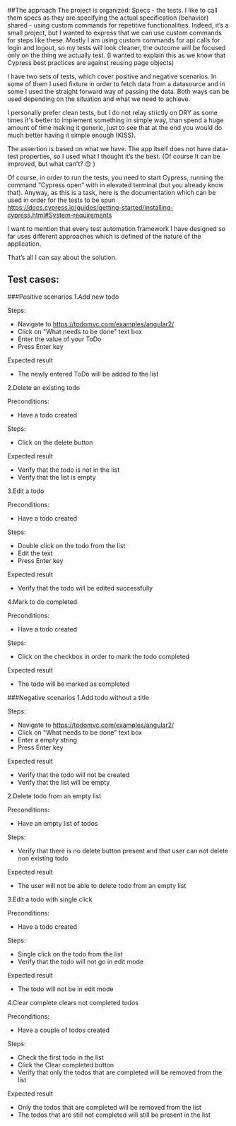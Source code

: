 ##The approach
The project is organized:
Specs - the tests. I like to call them specs as they are specifying the actual specification (behavior)
shared - using custom commands for repetitive functionalities. Indeed, it’s a small project, but I wanted to express that we can use custom commands for steps like these.
Mostly I am using custom commands for api calls for login and logout, so my tests will look cleaner, the outcome will be focused only on the thing we actually test. 
(I wanted to explain this as we know that Cypress best practices are against reusing page objects)

I have two sets of tests, which cover positive and negative scenarios.
In some of them I used fixture in order to fetch data from a datasource and in some I used the straight forward way of passing the data.
Both ways can be used depending on the situation and what we need to achieve.

I personally prefer clean tests, but I do not relay strictly on DRY as some times it's better to implement something in simple way, 
than spend a huge amount of time making it generic, just to see that at the end you would do much better having it simple enough (KISS).

The assertion is based on what we have. The app itself does not have data-test properties, so I used what I thought it’s the best. 
(Of course It can be improved, but what can't? 😊 )

Of course, in order to run the tests, you need to start Cypress, running the command “Cypress open” with in elevated terminal
(but you already know that). 
Anyway, as this is a task, here is the documentation which can be used in order for the tests to be spun
https://docs.cypress.io/guides/getting-started/installing-cypress.html#System-requirements

I want to mention that every test automation framework I have designed so far uses different approaches which is defined of the nature of the application.

That’s all I can say about the solution.

## Test cases:

###Positive scenarios
1.Add new todo 

Steps:
- Navigate to https://todomvc.com/examples/angular2/
- Click on "What needs to be done" text box
- Enter the value of your ToDo
- Press Enter key

Expected result
- The newly entered ToDo will be added to the list
   
2.Delete an existing todo 

Preconditions:
- Have a todo created

Steps:
- Click on the delete button

Expected result
- Verify that the todo is not in the list
- Verify that the list is empty
   
3.Edit a todo

Preconditions:
- Have a todo created

Steps:
- Double click on the todo from the list
- Edit the text
- Press Enter key

Expected result
- Verify that the todo will be edited successfully 
   
4.Mark to do completed

Preconditions:
- Have a todo created

Steps:
- Click on the checkbox in order to mark the todo completed

Expected result
- The todo will be marked as completed

###Negative scenarios
1.Add todo without a title

Steps:
- Navigate to https://todomvc.com/examples/angular2/
- Click on "What needs to be done" text box
- Enter a empty string
- Press Enter key

Expected result
- Verify that the todo will not be created
- Verify that the list will be empty

2.Delete todo from an empty list

Preconditions:
- Have an empty list of todos

Steps:
- Verify that there is no delete button present and that user can not delete non existing todo

Expected result
- The user will not be able to delete todo from an empty list

3.Edit a todo with single click 

Preconditions:
- Have a todo created

Steps:
- Single click on the todo from the list
- Verify that the todo will not go in edit mode

Expected result
- The todo will not be in edit mode 

4.Clear complete clears not completed todos

Preconditions:
- Have a couple of todos created

Steps:
- Check the first todo in the list
- Click the Clear completed button
- Verify that only the todos that are completed will be removed from the list

Expected result
- Only the todos that are completed will be removed from the list
- The todos that are still not completed will still be present in the list
